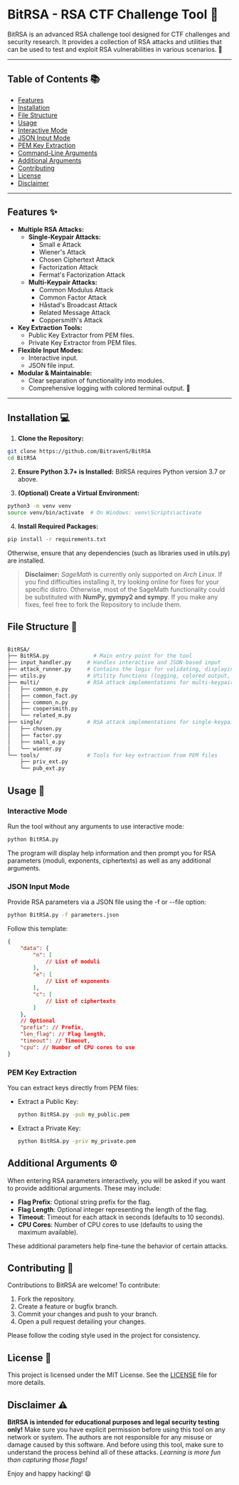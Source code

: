 # BitRSA - RSA CTF Challenge Tool 🚀

BitRSA is an advanced RSA challenge tool designed for CTF challenges and security research. It provides a collection of RSA attacks and utilities that can be used to test and exploit RSA vulnerabilities in various scenarios. 🔐

---

## Table of Contents 📚

- [Features](#features)
- [Installation](#installation)
- [File Structure](#file-structure)
- [Usage](#usage)
- [Interactive Mode](#interactive-mode)
- [JSON Input Mode](#json-input-mode)
- [PEM Key Extraction](#pem-key-extraction)
- [Command-Line Arguments](#command-line-arguments)
- [Additional Arguments](#additional-arguments)
- [Contributing](#contributing)
- [License](#license)
- [Disclaimer](#disclaimer)

---

## Features ✨

- **Multiple RSA Attacks:**
  - **Single-Keypair Attacks:**
    - Small e Attack
    - Wiener's Attack
    - Chosen Ciphertext Attack
    - Factorization Attack
    - Fermat's Factorization Attack
  - **Multi-Keypair Attacks:**
    - Common Modulus Attack
    - Common Factor Attack
    - Håstad's Broadcast Attack
    - Related Message Attack
    - Coppersmith's Attack
- **Key Extraction Tools:**
  - Public Key Extractor from PEM files.
  - Private Key Extractor from PEM files.
- **Flexible Input Modes:**
  - Interactive input.
  - JSON file input.
- **Modular & Maintainable:**
  - Clear separation of functionality into modules.
  - Comprehensive logging with colored terminal output. 🎨

---

## Installation 💻

1. **Clone the Repository:**
  ```bash
  git clone https://github.com/BitravenS/BitRSA
  cd BitRSA
  ```
2. **Ensure Python 3.7+ is Installed:**
  BitRSA requires Python version 3.7 or above.

3. **(Optional) Create a Virtual Environment:**
  ```bash
  python3 -m venv venv
  source venv/bin/activate  # On Windows: venv\Scripts\activate
  ```

4. **Install Required Packages:**
```bash
pip install -r requirements.txt
```
  Otherwise, ensure that any dependencies (such as libraries used in utils.py) are installed.


> **Disclaimer:** *SageMath* is currently only supported on *Arch Linux*.
> If you find difficulties installing it, try looking online for fixes for your specific distro.
> Otherwise, most of the SageMath functionality could be substituted with **NumPy, gympy2 and sympy**.
> If you make any fixes, feel free to fork the Repository to include them.


## File Structure 📁

```bash

BitRSA/
├── BitRSA.py              # Main entry point for the tool
├── input_handler.py     # Handles interactive and JSON-based input
├── attack_runner.py     # Contains the logic for validating, displaying, and executing attacks
├── utils.py             # Utility functions (logging, colored output, etc.)
├── multi/               # RSA attack implementations for multi-keypair attacks
│   ├── common_e.py
│   ├── common_fact.py
│   ├── common_n.py
│   ├── coopersmith.py
│   └── related_m.py
├── single/              # RSA attack implementations for single-keypair attacks
│   ├── chosen.py
│   ├── factor.py
│   ├── small_e.py
│   └── wiener.py
└── tools/               # Tools for key extraction from PEM files
    ├── priv_ext.py
    └── pub_ext.py
```

## Usage 🚀

### Interactive Mode
Run the tool without any arguments to use interactive mode:
```bash
python BitRSA.py
```
The program will display help information and then prompt you for RSA parameters (moduli, exponents, ciphertexts) as well as any additional arguments.

### JSON Input Mode
Provide RSA parameters via a JSON file using the -f or --file option:
```bash
python BitRSA.py -f parameters.json
```
Follow this template:
```json
{
    "data": {
        "n": [
            // List of moduli
        ],
        "e": [
            // List of exponents
        ],
        "c": [
            // List of ciphertexts
        ]
    },
    // Optional
    "prefix": // Prefix,
    "len_flag": // Flag length,
    "timeout": // Timeout,
    "cpu": // Number of CPU cores to use
}
```

### PEM Key Extraction
You can extract keys directly from PEM files:
- Extract a Public Key:
  ```bash
  python BitRSA.py -pub my_public.pem
  ```
- Extract a Private Key:
  ```bash
  python BitRSA.py -priv my_private.pem
  ```

## Additional Arguments ⚙️
When entering RSA parameters interactively, you will be asked if you want to provide additional arguments. These may include:

- **Flag Prefix**: Optional string prefix for the flag.
- **Flag Length**: Optional integer representing the length of the flag.
- **Timeout**: Timeout for each attack in seconds (defaults to 10 seconds).
- **CPU Cores**: Number of CPU cores to use (defaults to using the maximum available).

These additional parameters help fine-tune the behavior of certain attacks.

## Contributing 🤝
Contributions to BitRSA are welcome! To contribute:

1. Fork the repository.
2. Create a feature or bugfix branch.
3. Commit your changes and push to your branch.
4. Open a pull request detailing your changes.

Please follow the coding style used in the project for consistency.

## License 📄

This project is licensed under the MIT License. See the [LICENSE](./LICENSE) file for more details.

## Disclaimer ⚠️

**BitRSA is intended for educational purposes and legal security testing only!**
Make sure you have explicit permission before using this tool on any network or system. The authors are not responsible for any misuse or damage caused by this software.
And before using this tool, make sure to understand the process behind all of these attacks. *Learning is more fun than capturing those flags!*

Enjoy and happy hacking! 😄

